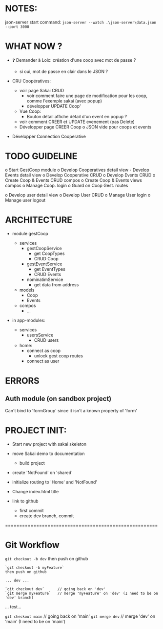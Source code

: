 # NOTES:
json-server start command:
`json-server --watch .\json-server\data.json --port 3000`


# WHAT NOW ?
- ❓ Demander à Loic: création d'une coop avec mot de passe ?
	- si oui, mot de passe en clair dans le JSON ?

- CRU Coopératives:
	- voir page Sakai CRUD
		- voir comment faire une page de modification pour les coop, comme l'exemple sakai (avec popup)
		- développer UPDATE Coop'
	- Vue Coop:
		- Bouton détail affiche détail d'un event en popup ?
	- voir comment CREER et UPDATE evenement (pas Delete)
	- Développer page CREER Coop
	o JSON vide pour coops et events

- Développer Connection Cooperative

# TODO GUIDELINE
o Start GestCoop module
	o Develop Cooperatives detail view
	- Develop Events detail view
	o Develop Cooperative CRUD
	o Develop Events CRUD
o Create Coop & Events CRUD compos
o Create Coop & Events views compos 
o Manage Coop. login
	o Guard on Coop Gest. routes

o Develop user detail view
o Develop User CRUD
o Manage User login
o Manage user logout


# ARCHITECTURE
- module gestCoop
	- services
		- gestCoopService
			- get CoopTypes
			- CRUD Coop
		- gestEventService
			- get EventTypes
			- CRUD Events
		- nominatimService
			- get data from address
	- models
		- Coop
		- Events
	- compos
		- ...

- in app-modules:
	- services
		- usersService
			- CRUD users
	- home: 
		- connect as coop
			- unlock gest coop routes
		- connect as user


# ERRORS
## Auth module (on sandbox project)
Can't bind to 'formGroup' since it isn't a known property of 'form'


# PROJECT INIT: 
- Start new project with sakai skeleton
- move Sakai demo to documentation
	- build project
- create 'NotFound' on 'shared'
- initialize routing to 'Home' and 'NotFound'

- Change index.html title

- link to github
	- first commit
	- create dev branch, commit

======================================================

# Git Workflow
`git checkout -b dev`
then push on github

	`git checkout -b myFeature`
	then push on github

	... dev ...

	`git checkout dev`		// going back on 'dev'
	`git merge myFeature` 	// merge 'myFeature' on 'dev' (I need to be on 'dev' branch)

... test...

`git checkout main` 		// going back on 'main'
`git merge dev` 			// merge 'dev' on 'main' (I need to be on 'main')
